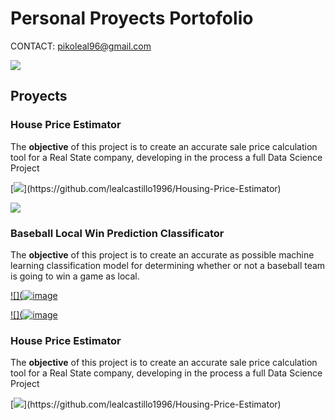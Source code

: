 
# Personal Proyects Portofolio

CONTACT: pikoleal96@gmail.com

[![](https://media.discordapp.net/attachments/1007513651705561101/1020989531085865010/Linkedin-Logo.png)](https://www.linkedin.com/in/jose-enrique-leal/)


## Proyects
### House Price Estimator

The **objective** of this project is to create an accurate sale price calculation tool for a Real State company, developing in the process a full Data Science Project

[![](https://www.investopedia.com/thmb/FsaVFaKYsbEVzCG1lrQ-MpwdUGY=/425x282/filters:fill(auto,1)/housecalculator-56a7dc723df78cf7729a0745.jpg)](https://github.com/lealcastillo1996/Housing-Price-Estimator)

[![](https://media.discordapp.net/attachments/1007513651705561101/1020994948549595176/Captura_de_Pantalla_2022-08-11_a_las_23.55.52.png)](https://github.com/lealcastillo1996/Housing-Price-Estimator)


### Baseball Local Win Prediction Classificator

The **objective** of this project is to create an accurate as possible machine learning classification model for determining whether or not a baseball team is going to win a game as local.

[![](![image](https://user-images.githubusercontent.com/110082650/190896449-dddd1817-af6d-4940-9491-307986252382.png)](https://github.com/lealcastillo1996/Baseball-Win-Predictor-Classificator-)

[![](![image](https://media.discordapp.net/attachments/929043644512624691/1018974875693625414/Captura_de_Pantalla_2022-09-12_a_las_21.59.53.png)](https://github.com/lealcastillo1996/Baseball-Win-Predictor-Classificator-)


### House Price Estimator

The **objective** of this project is to create an accurate sale price calculation tool for a Real State company, developing in the process a full Data Science Project

[![](https://www.investopedia.com/thmb/FsaVFaKYsbEVzCG1lrQ-MpwdUGY=/425x282/filters:fill(auto,1)/housecalculator-56a7dc723df78cf7729a0745.jpg)](https://github.com/lealcastillo1996/Housing-Price-Estimator)
